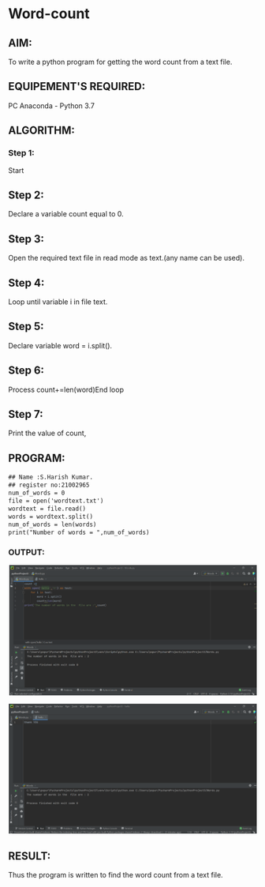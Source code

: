 # Word-count
## AIM:
To write a python program for getting the word count from a text file.
## EQUIPEMENT'S REQUIRED: 
PC
Anaconda - Python 3.7
## ALGORITHM: 
### Step 1:
Start
## Step 2:
Declare a variable count equal to 0.
## Step 3:
Open the required text file in read mode as text.(any name can be
used).
## Step 4:
Loop until variable i in file text.
## Step 5:
Declare variable word = i.split().
## Step 6:
Process count+=len(word)End loop
## Step 7:
Print the value of count, 


## PROGRAM:
~~~
## Name :S.Harish Kumar.
## register no:21002965 
num_of_words = 0
file = open('wordtext.txt')
wordtext = file.read()
words = wordtext.split()
num_of_words = len(words)
print("Number of words = ",num_of_words)
~~~

### OUTPUT:
![OUTPUT](3.png)

![OUTPUT](2.png)
## RESULT:
Thus the program is written to find the word count from a text file.
